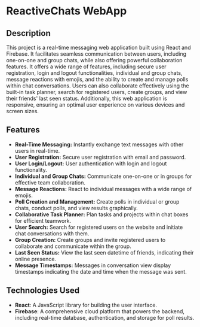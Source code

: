 # ReactiveChats WebApp

## Description

This project is a real-time messaging web application built using React and Firebase. It facilitates seamless communication between users, including one-on-one and group chats, while also offering powerful collaboration features. It offers a wide range of features, including secure user registration, login and logout functionalities, individual and group chats, message reactions with emojis, and the ability to create and manage polls within chat conversations. Users can also collaborate effectively using the built-in task planner, search for registered users, create groups, and view their friends' last seen status. Additionally, this web application is responsive, ensuring an optimal user experience on various devices and screen sizes.


## Features

- **Real-Time Messaging:** Instantly exchange text messages with other users in real-time.
- **User Registration:** Secure user registration with email and password.
- **User Login/Logout:** User authentication with login and logout functionality.
- **Individual and Group Chats:** Communicate one-on-one or in groups for effective team collaboration.
- **Message Reactions:** React to individual messages with a wide range of emojis.
- **Poll Creation and Management:** Create polls in individual or group chats, conduct polls, and view results graphically.
- **Collaborative Task Planner:** Plan tasks and projects within chat boxes for efficient teamwork.
- **User Search:** Search for registered users on the website and initiate chat conversations with them.
- **Group Creation:** Create groups and invite registered users to collaborate and communicate within the group.
- **Last Seen Status:** View the last seen datetime of friends, indicating their online presence.
- **Message Timestamps:** Messages in conversation view display timestamps indicating the date and time when the message was sent.

## Technologies Used
- **React**: A JavaScript library for building the user interface.
- **Firebase**: A comprehensive cloud platform that powers the backend, including real-time database, authentication, and storage for poll results.
